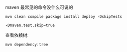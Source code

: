 

maven 最常见的命令没什么可说的

`mvn clean compile package install deploy -DskipTests`  

`-Dmaven.test.skip=true`

查看依赖树:

`mvn dependency:tree`